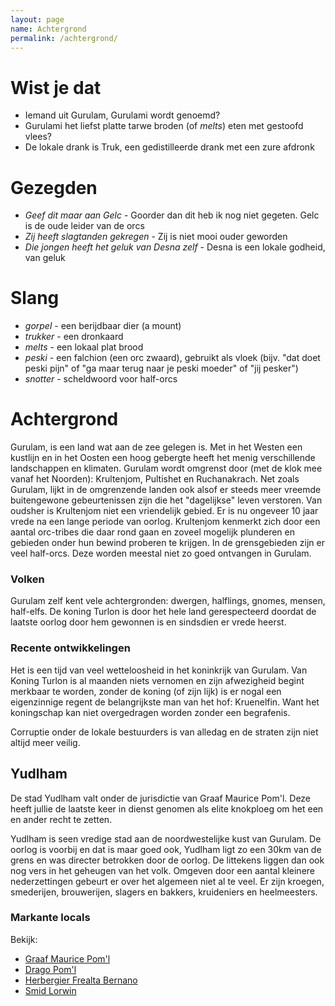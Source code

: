```yaml
---
layout: page
name: Achtergrond
permalink: /achtergrond/
---
```


# Wist je dat
* Iemand uit Gurulam, Gurulami wordt genoemd?
* Gurulami het liefst platte tarwe broden (of *melts*) eten met gestoofd vlees?
* De lokale drank is Truk, een gedistilleerde drank met een zure afdronk

# Gezegden
* *Geef dit maar aan Gelc* - Goorder dan dit heb ik nog niet gegeten. Gelc is de oude leider van de orcs
* *Zij heeft slagtanden gekregen* - Zij is niet mooi ouder geworden
* *Die jongen heeft het geluk van Desna zelf* - Desna is een lokale godheid, van geluk

# Slang
* *gorpel* - een berijdbaar dier (a mount)
* *trukker* - een dronkaard
* *melts* - een lokaal plat brood
* *peski* - een falchion (een orc zwaard), gebruikt als vloek (bijv. "dat doet peski pijn" of "ga maar terug naar je peski moeder" of "jij pesker")
* *snotter* - scheldwoord voor half-orcs

# Achtergrond
Gurulam, is een land wat aan de zee gelegen is. Met in het Westen een kustlijn en in het Oosten een hoog gebergte heeft het menig verschillende landschappen en klimaten. Gurulam wordt omgrenst door (met de klok mee vanaf het Noorden): Krultenjom, Pultishet en Ruchanakrach. Net zoals Gurulam, lijkt in de omgrenzende landen ook alsof er steeds meer vreemde buitengewone gebeurtenissen zijn die het "dagelijkse" leven verstoren. Van oudsher is Krultenjom niet een vriendelijk gebied. Er is nu ongeveer 10 jaar vrede na een lange periode van oorlog. Krultenjom kenmerkt zich door een aantal orc-tribes die daar rond gaan en zoveel mogelijk plunderen en gebieden onder hun bewind proberen te krijgen. In de grensgebieden zijn er veel half-orcs. Deze worden meestal niet zo goed ontvangen in Gurulam.

### Volken
Gurulam zelf kent vele achtergronden: dwergen, halflings, gnomes, mensen, half-elfs. De koning Turlon is door het hele land gerespecteerd doordat de laatste oorlog door hem gewonnen is en sindsdien er vrede heerst.

### Recente ontwikkelingen
Het is een tijd van veel wetteloosheid in het koninkrijk van Gurulam. Van Koning Turlon is al maanden niets vernomen en zijn afwezigheid begint merkbaar te worden, zonder de koning (of zijn lijk) is er nogal een eigenzinnige regent de belangrijkste man van het hof: Kruenelfin. Want het koningschap kan niet overgedragen worden zonder een begrafenis.

Corruptie onder de lokale bestuurders is van alledag en de straten zijn niet altijd meer veilig.

## Yudlham
De stad Yudlham valt onder de jurisdictie van Graaf Maurice Pom'l. Deze heeft jullie de laatste keer in dienst genomen als elite knokploeg om het een en ander recht te zetten. 

Yudlham is seen vredige stad aan de noordwestelijke kust van Gurulam. De oorlog is voorbij en dat is maar goed ook, Yudlham ligt zo een 30km van de grens en was directer betrokken door de oorlog. De littekens liggen dan ook nog vers in het geheugen van het volk. Omgeven door een aantal kleinere nederzettingen gebeurt er over het algemeen niet al te veel. Er zijn kroegen, smederijen, brouwerijen, slagers en bakkers, kruideniers en heelmeesters.

### Markante locals
Bekijk:
* [Graaf Maurice Pom'l](/character/poml)
* [Drago Pom'l](/character/drago)
* [Herbergier Frealta Bernano](/character/frealta)
* [Smid Lorwin](/character/lorwin)
